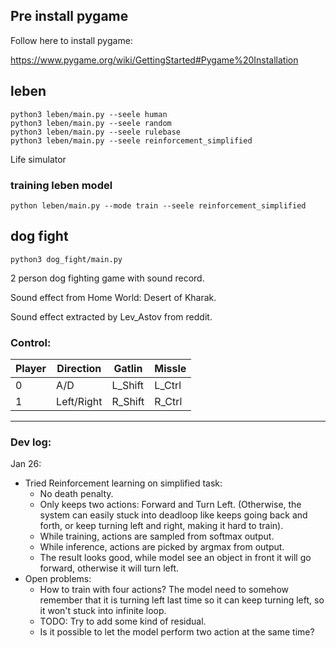 ## Pre install pygame
Follow here to install pygame:

https://www.pygame.org/wiki/GettingStarted#Pygame%20Installation


## leben
```
python3 leben/main.py --seele human
python3 leben/main.py --seele random
python3 leben/main.py --seele rulebase
python3 leben/main.py --seele reinforcement_simplified
```

Life simulator

### training leben model
```
python leben/main.py --mode train --seele reinforcement_simplified
```

## dog fight

```
python3 dog_fight/main.py
```

2 person dog fighting game with sound record.

Sound effect from Home World: Desert of Kharak.

Sound effect extracted by Lev_Astov from reddit.

### Control:

| Player | Direction  | Gatlin  | Missle |
| ------ | ---------- | ------- | ------ |
| 0      | A/D        | L_Shift | L_Ctrl |
| 1      | Left/Right | R_Shift | R_Ctrl |

----
### Dev log:
Jan 26:
* Tried Reinforcement learning on simplified task:
  * No death penalty.
  * Only keeps two actions: Forward and Turn Left. (Otherwise, the system can easily stuck into deadloop like keeps going back and forth, or keep turning left and right, making it hard to train).
  * While training, actions are sampled from softmax output.
  * While inference, actions are picked by argmax from output.
  * The result looks good, while model see an object in front it will go forward, otherwise it will turn left.
* Open problems:
  * How to train with four actions? The model need to somehow remember that it is turning left last time so it can keep turning left, so it won't stuck into infinite loop.
  * TODO: Try to add some kind of residual.
  * Is it possible to let the model perform two action at the same time?
